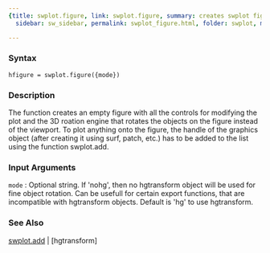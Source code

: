 ```yaml
---
{title: swplot.figure, link: swplot.figure, summary: creates swplot figure, keywords: sample,
  sidebar: sw_sidebar, permalink: swplot_figure.html, folder: swplot, mathjax: 'true'}

---
```


### Syntax

`hfigure = swplot.figure({mode})`

### Description

The function creates an empty figure with all the controls for modifying
the plot and the 3D roation engine that rotates the objects on the figure
instead of the viewport. To plot anything onto the figure, the handle of
the graphics object (after creating it using surf, patch, etc.) has to be
added to the list using the function swplot.add.
 

### Input Arguments

`mode`
: Optional string. If 'nohg', then no hgtransform object will be
  used for fine object rotation. Can be usefull for certain
  export functions, that are incompatible with hgtransform
  objects. Default is 'hg' to use hgtransform.

### See Also

[swplot.add](swplot_add.html) \| [hgtransform]

